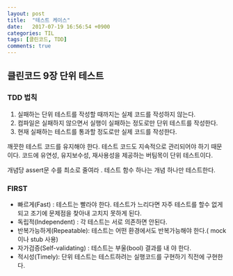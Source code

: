```yaml
---
layout: post
title:  "테스트 케이스"
date:   2017-07-19 16:56:54 +0900
categories: TIL
tags: [클린코드, TDD]
comments: true
---
```



## 클린코드 9장 단위 테스트
### TDD 법칙
1. 실패하는 단위 테스트를 작성할 때까지는 실제 코드를 작성하지 않는다.
2. 컴파일은 실패하지 않으면서 실행이 실패하는 정도로만 단위 테스트를 작성한다.
3. 현재 실패하는 테스트를 통과할 정도로만 실제 코드를 작성한다.

깨끗한 테스트 코드를 유지해야 한다. 테스트 코드도 지속적으로 관리되어야 하기 때문이다.
코드에 유연성, 유지보수성, 재사용성을 제공하는 버팀목이 단위 테스트이다.

개념당 assert문 수를 최소로 줄여라 .
테스트 함수 하나는 개념 하나만 테스트한다.

### FIRST
- 빠르게(Fast) : 테스트는 빨라야 한다. 테스트가 느리다면 자주 테스트를 할수 없게 되고 조기에 문제점을 찾아내 고치지 못하게 된다.
- 독립적(Independent) : 각 테스트는 서로 의존하면 안된다.
- 반복가능하게(Repeatable): 테스트는 어떤 환경에서도 반복가능해야 한다.( mock 이나 stub 사용)
- 자가검증(Self-validating) : 테스트는 부울(bool) 결과를 내 야 한다.
- 적시성(Timely): 단위 테스트는 테스트하려는 실행코드를 구현하기 직전에 구현한다.
